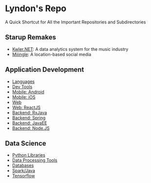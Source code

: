 # Lyndon's Repo
A Quick Shortcut for All the Important Repositories and Subdirectories 

## Starup Remakes
- [Kwler.NET](https://github.com/kwler/kwler): A data analytics system for the music industry
- [Miiingle](https://github.com/miiingle/miiingle): A location-based social media 

## Application Development
- [Languages](https://github.com/application-dev-tsb/notes-language)
- [Dev Tools](https://github.com/application-dev-tsb/notes-tools)
- [Mobile: Android](https://github.com/application-dev-tsb/notes-android)
- [Mobile: iOS](https://github.com/application-dev-tsb/notes-ios)
- [Web](https://github.com/application-dev-tsb/notes-browser-technology)
- [Web: ReactJS](https://github.com/application-dev-tsb/practice-reactjs)
- [Backend: RxJava](https://github.com/application-dev-tsb/practice-rxjava)
- [Backend: Spring](https://github.com/application-dev-tsb/notes-spring)
- [Backend: JavaEE](https://github.com/application-dev-tsb/notes-java-ee)
- [Backend: Node.JS](https://github.com/application-dev-tsb/notes-nodejs)

## Data Science
- [Python Libraries](https://github.com/data-science-tsb/python-libraries)
- [Data Processing Tools](https://github.com/data-science-tsb/notes-data-processing)
- [Databases](https://github.com/data-science-tsb/notes-database)
- [Spark/Java](https://github.com/data-science-tsb/practice-spark-java)
- [Tensorflow](https://github.com/data-science-tsb/practice-tensorflow)

